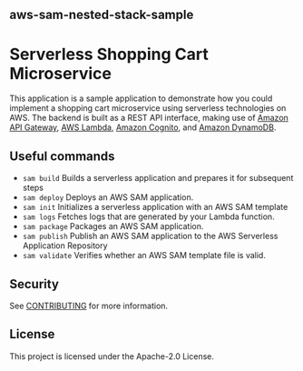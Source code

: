## aws-sam-nested-stack-sample

# Serverless Shopping Cart Microservice

This application is a sample application to demonstrate how you could implement a shopping cart microservice using 
serverless technologies on AWS. The backend is built as a REST API interface, making use of [Amazon API Gateway](https://aws.amazon.com/api-gateway/), [AWS Lambda](https://aws.amazon.com/lambda/), [Amazon Cognito](https://aws.amazon.com/cognito/), and [Amazon DynamoDB](https://aws.amazon.com/dynamodb/).



## Useful commands

 * `sam build`          Builds a serverless application and prepares it for subsequent steps
 * `sam deploy`         Deploys an AWS SAM application.
 * `sam init`           Initializes a serverless application with an AWS SAM template
 * `sam logs`           Fetches logs that are generated by your Lambda function.
 * `sam package`        Packages an AWS SAM application.
 * `sam publish`        Publish an AWS SAM application to the AWS Serverless Application Repository
 * `sam validate`       Verifies whether an AWS SAM template file is valid.

## Security

See [CONTRIBUTING](CONTRIBUTING.md#security-issue-notifications) for more information.

## License

This project is licensed under the Apache-2.0 License.

